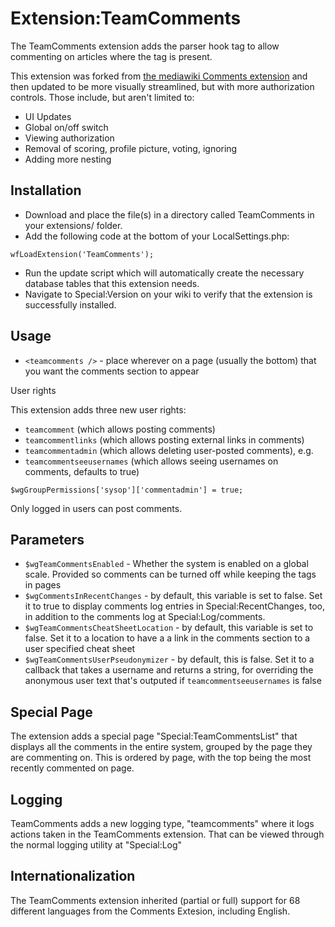 # Extension:TeamComments

The TeamComments extension adds the <teamcomments /> parser hook tag to allow commenting on articles where the tag is present.

This extension was forked from
[the mediawiki Comments extension](https://www.mediawiki.org/wiki/Extension:Comments)
and then updated to be more visually streamlined, but with more
 authorization controls.  Those include, but aren't limited to:

* UI Updates
* Global on/off switch
* Viewing authorization
* Removal of scoring, profile picture, voting, ignoring
* Adding more nesting

## Installation

* Download and place the file(s) in a directory called TeamComments in your extensions/ folder.
* Add the following code at the bottom of your LocalSettings.php:

```
wfLoadExtension('TeamComments');
```

* Run the update script which will automatically create the necessary database tables that this extension needs.
* Navigate to Special:Version on your wiki to verify that the extension is successfully installed.

## Usage

* `<teamcomments />` - place wherever on a page (usually the bottom) that you want the comments section to appear

User rights

This extension adds three new user rights:

* `teamcomment` (which allows posting comments)
* `teamcommentlinks` (which allows posting external links in comments)
* `teamcommentadmin` (which allows deleting user-posted comments), e.g.
* `teamcommentseeusernames` (which allows seeing usernames on comments, defaults to true)

```
$wgGroupPermissions['sysop']['commentadmin'] = true;
```

Only logged in users can post comments.

## Parameters

* `$wgTeamCommentsEnabled` - Whether the system is enabled on a global scale.  Provided so comments can be turned off while keeping the tags in pages
* `$wgCommentsInRecentChanges` - by default, this variable is set to false. Set it to true to display comments log entries in Special:RecentChanges, too, in addition to the comments log at Special:Log/comments.
* `$wgTeamCommentsCheatSheetLocation` - by default, this variable is set to false.  Set it to a location to have a a link in the comments section to a user specified cheat sheet
* `$wgTeamCommentsUserPseudonymizer` - by default, this is false.  Set it to a callback that takes a username and returns a string, for overriding the anonymous user text that's outputed if `teamcommentseeusernames` is false

## Special Page

The extension adds a special page "Special:TeamCommentsList" that displays
all the comments in the entire system, grouped by the page they are commenting
on.  This is ordered by page, with the top being the most recently commented
on page.

## Logging

TeamComments adds a new logging type, "teamcomments" where it logs actions
taken in the TeamComments extension.  That can be viewed through the normal
logging utility at "Special:Log"

## Internationalization

The TeamComments extension inherited (partial or full) support for 68 different languages from the Comments Extesion, including English.
